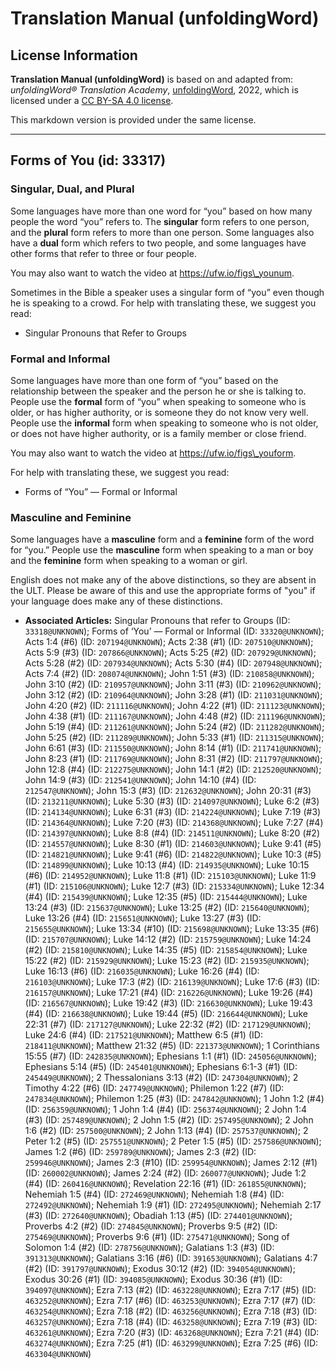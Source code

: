 # Translation Manual (unfoldingWord)

## License Information

**Translation Manual (unfoldingWord)** is based on and adapted from: _unfoldingWord® Translation Academy_, [unfoldingWord](https://unfoldingword.org/utw), 2022, which is licensed under a [CC BY-SA 4.0 license](https://creativecommons.org/licenses/by-sa/4.0/legalcode.en).

This markdown version is provided under the same license.



--------------------------------

## Forms of You (id: 33317)

### Singular, Dual, and Plural

Some languages have more than one word for “you” based on how many people the word “you” refers to. The **singular** form refers to one person, and the **plural** form refers to more than one person. Some languages also have a **dual** form which refers to two people, and some languages have other forms that refer to three or four people.

You may also want to watch the video at https://ufw.io/figs\_younum.

Sometimes in the Bible a speaker uses a singular form of “you” even though he is speaking to a crowd. For help with translating these, we suggest you read:

* Singular Pronouns that Refer to Groups

### Formal and Informal

Some languages have more than one form of “you” based on the relationship between the speaker and the person he or she is talking to. People use the **formal** form of “you” when speaking to someone who is older, or has higher authority, or is someone they do not know very well. People use the **informal** form when speaking to someone who is not older, or does not have higher authority, or is a family member or close friend.

You may also want to watch the video at https://ufw.io/figs\_youform.

For help with translating these, we suggest you read:

* Forms of “You” — Formal or Informal

### Masculine and Feminine

Some languages have a **masculine** form and a **feminine** form of the word for “you.” People use the **masculine** form when speaking to a man or boy and the **feminine** form when speaking to a woman or girl.

English does not make any of the above distinctions, so they are absent in the ULT. Please be aware of this and use the appropriate forms of "you" if your language does make any of these distinctions.

* **Associated Articles:** Singular Pronouns that refer to Groups (ID: `33318@UNKNOWN`); Forms of ‘You’ — Formal or Informal (ID: `33320@UNKNOWN`); Acts 1:4 (#6) (ID: `207194@UNKNOWN`); Acts 2:38 (#1) (ID: `207510@UNKNOWN`); Acts 5:9 (#3) (ID: `207866@UNKNOWN`); Acts 5:25 (#2) (ID: `207929@UNKNOWN`); Acts 5:28 (#2) (ID: `207934@UNKNOWN`); Acts 5:30 (#4) (ID: `207948@UNKNOWN`); Acts 7:4 (#2) (ID: `208074@UNKNOWN`); John 1:51 (#3) (ID: `210858@UNKNOWN`); John 3:10 (#2) (ID: `210957@UNKNOWN`); John 3:11 (#3) (ID: `210962@UNKNOWN`); John 3:12 (#2) (ID: `210964@UNKNOWN`); John 3:28 (#1) (ID: `211031@UNKNOWN`); John 4:20 (#2) (ID: `211116@UNKNOWN`); John 4:22 (#1) (ID: `211123@UNKNOWN`); John 4:38 (#1) (ID: `211167@UNKNOWN`); John 4:48 (#2) (ID: `211196@UNKNOWN`); John 5:19 (#4) (ID: `211261@UNKNOWN`); John 5:24 (#2) (ID: `211282@UNKNOWN`); John 5:25 (#2) (ID: `211289@UNKNOWN`); John 5:33 (#1) (ID: `211315@UNKNOWN`); John 6:61 (#3) (ID: `211550@UNKNOWN`); John 8:14 (#1) (ID: `211741@UNKNOWN`); John 8:23 (#1) (ID: `211769@UNKNOWN`); John 8:31 (#2) (ID: `211797@UNKNOWN`); John 12:8 (#4) (ID: `212275@UNKNOWN`); John 14:1 (#2) (ID: `212520@UNKNOWN`); John 14:9 (#3) (ID: `212541@UNKNOWN`); John 14:10 (#4) (ID: `212547@UNKNOWN`); John 15:3 (#3) (ID: `212632@UNKNOWN`); John 20:31 (#3) (ID: `213211@UNKNOWN`); Luke 5:30 (#3) (ID: `214097@UNKNOWN`); Luke 6:2 (#3) (ID: `214134@UNKNOWN`); Luke 6:31 (#3) (ID: `214224@UNKNOWN`); Luke 7:19 (#3) (ID: `214364@UNKNOWN`); Luke 7:20 (#3) (ID: `214368@UNKNOWN`); Luke 7:27 (#4) (ID: `214397@UNKNOWN`); Luke 8:8 (#4) (ID: `214511@UNKNOWN`); Luke 8:20 (#2) (ID: `214557@UNKNOWN`); Luke 8:30 (#1) (ID: `214603@UNKNOWN`); Luke 9:41 (#5) (ID: `214821@UNKNOWN`); Luke 9:41 (#6) (ID: `214822@UNKNOWN`); Luke 10:3 (#5) (ID: `214899@UNKNOWN`); Luke 10:13 (#4) (ID: `214935@UNKNOWN`); Luke 10:15 (#6) (ID: `214952@UNKNOWN`); Luke 11:8 (#1) (ID: `215103@UNKNOWN`); Luke 11:9 (#1) (ID: `215106@UNKNOWN`); Luke 12:7 (#3) (ID: `215334@UNKNOWN`); Luke 12:34 (#4) (ID: `215439@UNKNOWN`); Luke 12:35 (#5) (ID: `215444@UNKNOWN`); Luke 13:24 (#3) (ID: `215637@UNKNOWN`); Luke 13:25 (#2) (ID: `215640@UNKNOWN`); Luke 13:26 (#4) (ID: `215651@UNKNOWN`); Luke 13:27 (#3) (ID: `215655@UNKNOWN`); Luke 13:34 (#10) (ID: `215698@UNKNOWN`); Luke 13:35 (#6) (ID: `215707@UNKNOWN`); Luke 14:12 (#2) (ID: `215759@UNKNOWN`); Luke 14:24 (#2) (ID: `215810@UNKNOWN`); Luke 14:35 (#5) (ID: `215854@UNKNOWN`); Luke 15:22 (#2) (ID: `215929@UNKNOWN`); Luke 15:23 (#2) (ID: `215935@UNKNOWN`); Luke 16:13 (#6) (ID: `216035@UNKNOWN`); Luke 16:26 (#4) (ID: `216103@UNKNOWN`); Luke 17:3 (#2) (ID: `216139@UNKNOWN`); Luke 17:6 (#3) (ID: `216157@UNKNOWN`); Luke 17:21 (#4) (ID: `216226@UNKNOWN`); Luke 19:26 (#4) (ID: `216567@UNKNOWN`); Luke 19:42 (#3) (ID: `216630@UNKNOWN`); Luke 19:43 (#4) (ID: `216638@UNKNOWN`); Luke 19:44 (#5) (ID: `216644@UNKNOWN`); Luke 22:31 (#7) (ID: `217127@UNKNOWN`); Luke 22:32 (#2) (ID: `217129@UNKNOWN`); Luke 24:6 (#4) (ID: `217521@UNKNOWN`); Matthew 6:5 (#1) (ID: `218411@UNKNOWN`); Matthew 21:32 (#5) (ID: `221373@UNKNOWN`); 1 Corinthians 15:55 (#7) (ID: `242835@UNKNOWN`); Ephesians 1:1 (#1) (ID: `245056@UNKNOWN`); Ephesians 5:14 (#5) (ID: `245401@UNKNOWN`); Ephesians 6:1-3 (#1) (ID: `245449@UNKNOWN`); 2 Thessalonians 3:13 (#2) (ID: `247304@UNKNOWN`); 2 Timothy 4:22 (#6) (ID: `247749@UNKNOWN`); Philemon 1:22 (#7) (ID: `247834@UNKNOWN`); Philemon 1:25 (#3) (ID: `247842@UNKNOWN`); 1 John 1:2 (#4) (ID: `256359@UNKNOWN`); 1 John 1:4 (#4) (ID: `256374@UNKNOWN`); 2 John 1:4 (#3) (ID: `257489@UNKNOWN`); 2 John 1:5 (#2) (ID: `257495@UNKNOWN`); 2 John 1:6 (#2) (ID: `257500@UNKNOWN`); 2 John 1:13 (#4) (ID: `257537@UNKNOWN`); 2 Peter 1:2 (#5) (ID: `257551@UNKNOWN`); 2 Peter 1:5 (#5) (ID: `257586@UNKNOWN`); James 1:2 (#6) (ID: `259789@UNKNOWN`); James 2:3 (#2) (ID: `259946@UNKNOWN`); James 2:3 (#10) (ID: `259954@UNKNOWN`); James 2:12 (#1) (ID: `260002@UNKNOWN`); James 2:24 (#2) (ID: `260077@UNKNOWN`); Jude 1:2 (#4) (ID: `260416@UNKNOWN`); Revelation 22:16 (#1) (ID: `261855@UNKNOWN`); Nehemiah 1:5 (#4) (ID: `272469@UNKNOWN`); Nehemiah 1:8 (#4) (ID: `272492@UNKNOWN`); Nehemiah 1:9 (#1) (ID: `272495@UNKNOWN`); Nehemiah 2:17 (#3) (ID: `272640@UNKNOWN`); Obadiah 1:13 (#5) (ID: `274401@UNKNOWN`); Proverbs 4:2 (#2) (ID: `274845@UNKNOWN`); Proverbs 9:5 (#2) (ID: `275469@UNKNOWN`); Proverbs 9:6 (#1) (ID: `275471@UNKNOWN`); Song of Solomon 1:4 (#2) (ID: `278756@UNKNOWN`); Galatians 1:3 (#3) (ID: `391313@UNKNOWN`); Galatians 3:16 (#6) (ID: `391653@UNKNOWN`); Galatians 4:7 (#2) (ID: `391797@UNKNOWN`); Exodus 30:12 (#2) (ID: `394054@UNKNOWN`); Exodus 30:26 (#1) (ID: `394085@UNKNOWN`); Exodus 30:36 (#1) (ID: `394097@UNKNOWN`); Ezra 7:13 (#2) (ID: `463228@UNKNOWN`); Ezra 7:17 (#5) (ID: `463252@UNKNOWN`); Ezra 7:17 (#6) (ID: `463253@UNKNOWN`); Ezra 7:17 (#7) (ID: `463254@UNKNOWN`); Ezra 7:18 (#2) (ID: `463256@UNKNOWN`); Ezra 7:18 (#3) (ID: `463257@UNKNOWN`); Ezra 7:18 (#4) (ID: `463258@UNKNOWN`); Ezra 7:19 (#3) (ID: `463261@UNKNOWN`); Ezra 7:20 (#3) (ID: `463268@UNKNOWN`); Ezra 7:21 (#4) (ID: `463274@UNKNOWN`); Ezra 7:25 (#1) (ID: `463299@UNKNOWN`); Ezra 7:25 (#6) (ID: `463304@UNKNOWN`)

